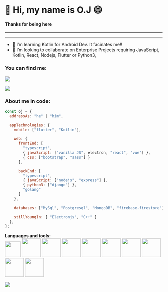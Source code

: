# 👋 Hi, my name is O.J :smile:
#### Thanks for being here
<hr>
<hr>

- 👀 I’m learning Kotlin for Android Dev. It facinates me!!
- 💞️ I’m looking to collaborate on Enterprise Projects requiring JavaScript, Kotlin, React, Nodejs, Flutter or Python3, 

### You can find me:
<a href = "mailto:oseijuantuah@gmail.com"><img src="https://img.shields.io/badge/-Gmail-%23333?style=for-the-badge&logo=gmail&logoColor=white" target="_blank"></a> 

![](https://komarev.com/ghpvc/?username=mrbridge-dev&style=flat-square)

### About me in code:  
```javascript
const oj = {
  addressAs: "he" | "him",

  appTechnologies: {
    mobile: ["flutter", "Kotlin"],

    web: {
      frontEnd: [
        "typescript",
        { javaScript: ["vanilla JS", electron, "react", "vue"] },
        { css: ["bootstrap", "sass"] }
      ],

      backEnd: [
        "typescript",
        { javaScript: ["nodejs", "express"] },
        { python3: ["django"] },
        "golang"
      ]
    },

    databases: ["MySql", "Postgresql", "MongoDB", "firebase-firestore"],

    stillYoungIn: [ "Electronjs", "C++" ]  
  },
};
```


**Languages and tools:**  
 <img height="50" width="50" src="https://media2.giphy.com/media/v1.Y2lkPTc5MGI3NjExZTBmNTNkZ2J1eW5uamdjYWlydHRkOW5iZGpoNnZkdjg2dmdoaXJ1cyZlcD12MV9pbnRlcm5hbF9naWZfYnlfaWQmY3Q9Zw/Lmy23L3RkJ0sEWokRN/giphy.webp">
 <img height="60" src="https://i.giphy.com/media/XAxylRMCdpbEWUAvr8/giphy.webp">
 <img height="60" src="https://i.giphy.com/media/fsEaZldNC8A1PJ3mwp/giphy.webp">
 <img height="60" src="https://i.giphy.com/media/Sr8xDpMwVKOHUWDVRD/giphy.webp">
 <img height="60" src="https://i.giphy.com/media/ln7z2eWriiQAllfVcn/giphy.webp">
 <img height="60" src="https://i.giphy.com/media/kdFc8fubgS31b8DsVu/giphy.webp">
 <img height="60" src="https://i.giphy.com/media/eNAsjO55tPbgaor7ma/giphy.webp">
 <img height="60" src="https://i.giphy.com/media/kH1DBkPNyZPOk0BxrM/giphy.webp">
 <img width="60" src="https://i.giphy.com/media/IdyAQJVN2kVPNUrojM/200.webp">
 <img width="60" src="https://media.giphy.com/media/V8y1y1FzxDETVUtQE4/giphy.gif">

 
 
 <a href="https://github.com/amt-juantuah">
  <img src="https://github-readme-stats.vercel.app/api/top-langs/?username=amt-juantuah&theme=radical&hide=glsl,python" />
</a>
</div>
